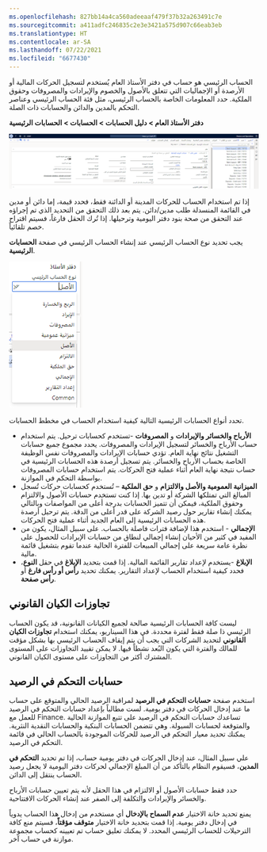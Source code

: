 ```yaml
---
ms.openlocfilehash: 827bb14a4ca560adeeaaf479f37b32a263491c7e
ms.sourcegitcommit: a411adfc246835c2e3e3421a575d907c66eab3eb
ms.translationtype: HT
ms.contentlocale: ar-SA
ms.lasthandoff: 07/22/2021
ms.locfileid: "6677430"
---
```

الحساب الرئيسي هو حساب في دفتر الأستاذ العام يُستخدم لتسجيل الحركات المالية أو الأرصدة أو الإجماليات التي تتعلق بالأصول والخصوم والإيرادات والمصروفات وحقوق الملكية. حدد المعلومات الخاصة بالحساب الرئيسي، مثل فئة الحساب الرئيسي وعناصر التحكم بالمدين والدائن والحسابات ذات الصلة.

**دفتر الأستاذ العام > دليل الحسابات > الحسابات > الحسابات الرئيسية**
 
[![لقطة شاشة لصفحة الحسابات الرئيسية - مخطط الحسابات.](../media/main-account.png)](../media/main-account.png#lightbox)

إذا تم استخدام الحساب للحركات المدينة أو الدائنة فقط، فحدد قيمة، إما دائن أو مدين في القائمة المنسدلة طلب مدين/دائن. يتم بعد ذلك التحقق من التحديد الذي تم إجراؤه عند التحقق من صحة بنود دفتر اليومية وترحيلها. إذا تُرك الحقل فارغاً، فسيتم اقتراح خصم تلقائياً.   

يجب تحديد نوع الحساب الرئيسي عند إنشاء الحساب الرئيسي في صفحة **الحسابات الرئيسية**.  
 
![لقطة شاشة للقائمة المنسدلة لنوع الحساب الرئيسي. ](../media/main-account-type.png)

تحدد أنواع الحسابات الرئيسية التالية كيفية استخدام الحساب في مخطط الحسابات.

- **الأرباح والخسائر والإيرادات** و **المصروفات** -تستخدم كحسابات ترحيل. يتم استخدام حساب الأرباح والخسائر لتسجيل الإيرادات والمصروفات. يحدد مجموع جميع حسابات التشغيل نتائج نهاية العام. تؤدي حسابات الإيرادات والمصروفات نفس الوظيفة الخاصة بحساب الأرباح والخسائر. يتم تسجيل أرصدة هذه الحسابات الرئيسية في حساب نتيجة نهاية العام أثناء عملية فتح الحركات. يتم استخدام حسابات المصروفات بواسطة التحكم في الموازنة.  
- **الميزانية العمومية والأصل والالتزام** و **حق الملكية** – تُستخدم كحسابات حركات تُسجل المبالغ التي تمتلكها الشركة أو تدين بها. إذا كنت تستخدم حسابات الأصول والالتزام وحقوق الملكية، فيمكن أن تتميز الحسابات بدرجة أعلى من المواصفات وبالتالي يمكنك إنشاء تقارير حول رصيد الشركة على قدر أعلى من الدقة. يتم ترحيل أرصدة هذه الحسابات الرئيسية إلى العام الجديد أثناء عملية فتح الحركات.   
- **الإجمالي** - استخدم هذا لإضافة فترات فاصلة بالحساب. على سبيل المثال، يكون من المفيد في كثير من الأحيان إنشاء إجمالي لنطاق من حسابات الإيرادات للحصول على نظرة عامة سريعة على إجمالي المبيعات للفترة الحالية عندما تقوم بتشغيل قائمة مالية.  
- **الإبلاغ** -يستخدم لإعداد تقارير القائمة المالية. إذا قمت بتحديد **الإبلاغ** في حقل **النوع**، فحدد كيفية استخدام الحساب لإعداد التقارير. يمكنك تحديد **رأس أو رأس فارغ** أو **رأس صفحة**.

## <a name="legal-entity-overrides"></a>تجاوزات الكيان القانوني

ليست كافة الحسابات الرئيسية صالحة لجميع الكيانات القانونية، قد يكون الحساب الرئيسي ذا صلة فقط لفترة محددة. في هذا السيناريو، يمكنك استخدام **تجاوزات الكيان القانوني** لتحديد الشركات التي يجب أن يتم إيقاف الحساب الرئيسي بها بشكل مؤقت للمالك والفترة التي يكون البُعد نشطاً فيها. لا يمكن تقييد التجاوزات على المستوى المشترك أكثر من التجاوزات على مستوى الكيان القانوني.

## <a name="balance-control-accounts"></a>حسابات التحكم في الرصيد 

استخدم صفحة **حسابات التحكم في الرصيد** لمراقبة الرصيد الحالي والمتوقع على حساب ما عند إدخال الحركات في دفتر يومية. لست مطالباً بإعداد حسابات التحكم في الرصيد للعمل مع Finance.
تساعدك حسابات التحكم في الرصيد على تتبع الموازنة الحالية والمتوقعة لحسابات السيولة.  وهي تتضمن الحسابات البنكية والحسابات النقدية النثرية. يمكنك تحديد معيار التحكم في الرصيد للحركات الموجودة بالحساب الحالي في قائمة التحكم في الرصيد. 

علي سبيل المثال، عند إدخال الحركات في دفتر يومية حساب، إذا تم تحديد **التحكم في المدين**، فسيقوم النظام بالتأكد من أن المبلغ الإجمالي لحركات دفتر اليومية لا يجعل رصيد الحساب ينتقل إلى الدائن.  

حدد فقط حسابات الأصول أو الالتزام في هذا الحقل لأنه يتم تعيين حسابات الأرباح والخسائر والإيرادات والتكلفة إلى الصفر عند إنشاء الحركات الافتتاحية.

يمنع تحديد خانة الاختيار **عدم السماح بالإدخال** أي مستخدم من إدخال هذا الحساب يدوياً في إدخال دفتر يومية.  إذا قمت بتحديد خانة الاختيار **متوقف مؤقتاً**، فسيتم منع كافة الترحيلات للحساب الرئيسي المحدد.  لا يمكنك تعليق حساب تم تعيينه كحساب مجموعة موازنة في حساب آخر.   



